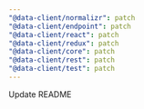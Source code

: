 ```yaml
---
"@data-client/normalizr": patch
"@data-client/endpoint": patch
"@data-client/react": patch
"@data-client/redux": patch
"@data-client/core": patch
"@data-client/rest": patch
"@data-client/test": patch
---
```


Update README

